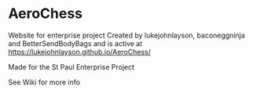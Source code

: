 # AeroChess
Website for enterprise project
Created by lukejohnlayson, baconeggninja and BetterSendBodyBags and is active at https://lukejohnlayson.github.io/AeroChess/

Made for the St Paul Enterprise Project  

See Wiki for more info

